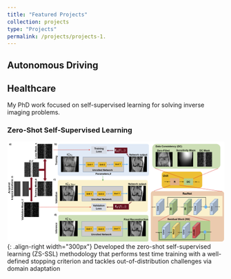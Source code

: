```yaml
---
title: "Featured Projects"
collection: projects
type: "Projects"
permalink: /projects/projects-1.
---
```


## Autonomous Driving


## Healthcare
My PhD work focused on self-supervised learning  for solving inverse imaging problems. 

### Zero-Shot Self-Supervised Learning
![Illustration of ZS-SSL](/images/zs_ssl_overview.png){: .align-right width="300px"}
Developed the zero-shot self-supervised learning (ZS-SSL) methodology that performs test time training with a well-defined stopping criterion and tackles out-of-distribution challenges via domain adaptation

